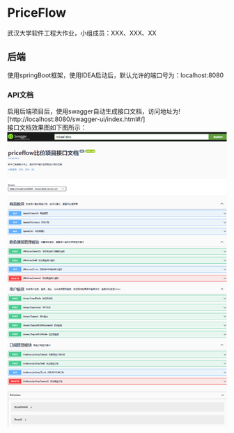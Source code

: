 # PriceFlow

武汉大学软件工程大作业，小组成员：XXX、XXX、XX



## 后端
使用springBoot框架，使用IDEA启动后，默认允许的端口号为：localhost:8080
### API文档
启用后端项目后，使用swagger自动生成接口文档，访问地址为![http://localhost:8080/swagger-ui/index.html#/]  
接口文档效果图如下图所示：  
![接口文档图](img/API.png)
